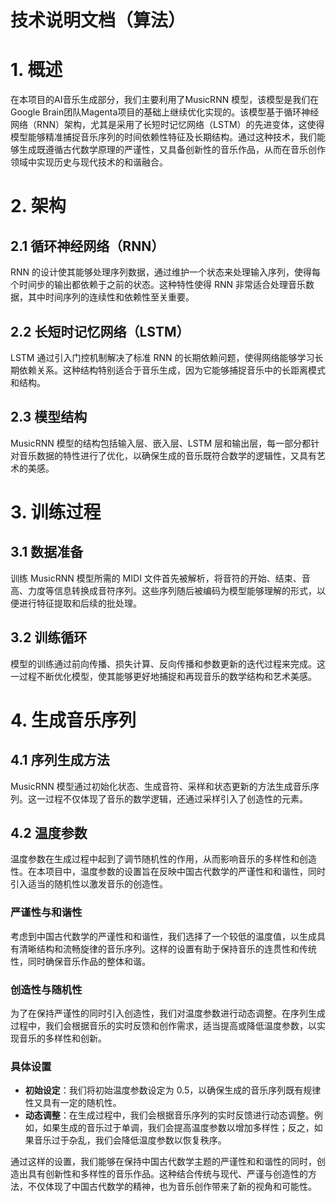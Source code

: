 # 技术说明文档（算法）

# 1. 概述

在本项目的AI音乐生成部分，我们主要利用了MusicRNN 模型，该模型是我们在Google Brain团队Magenta项目的基础上继续优化实现的。该模型基于循环神经网络（RNN）架构，尤其是采用了长短时记忆网络（LSTM）的先进变体，这使得模型能够精准捕捉音乐序列的时间依赖性特征及长期结构。通过这种技术，我们能够生成既遵循古代数学原理的严谨性，又具备创新性的音乐作品，从而在音乐创作领域中实现历史与现代技术的和谐融合。

# 2. 架构

## 2.1 循环神经网络（RNN）

RNN 的设计使其能够处理序列数据，通过维护一个状态来处理输入序列，使得每个时间步的输出都依赖于之前的状态。这种特性使得 RNN 非常适合处理音乐数据，其中时间序列的连续性和依赖性至关重要。

## 2.2 长短时记忆网络（LSTM）

LSTM 通过引入门控机制解决了标准 RNN 的长期依赖问题，使得网络能够学习长期依赖关系。这种结构特别适合于音乐生成，因为它能够捕捉音乐中的长距离模式和结构。

## 2.3 模型结构

MusicRNN 模型的结构包括输入层、嵌入层、LSTM 层和输出层，每一部分都针对音乐数据的特性进行了优化，以确保生成的音乐既符合数学的逻辑性，又具有艺术的美感。

# 3. 训练过程

## 3.1 数据准备

训练 MusicRNN 模型所需的 MIDI 文件首先被解析，将音符的开始、结束、音高、力度等信息转换成音符序列。这些序列随后被编码为模型能够理解的形式，以便进行特征提取和后续的批处理。

## 3.2 训练循环

模型的训练通过前向传播、损失计算、反向传播和参数更新的迭代过程来完成。这一过程不断优化模型，使其能够更好地捕捉和再现音乐的数学结构和艺术美感。

# 4. 生成音乐序列

## 4.1 序列生成方法

MusicRNN 模型通过初始化状态、生成音符、采样和状态更新的方法生成音乐序列。这一过程不仅体现了音乐的数学逻辑，还通过采样引入了创造性的元素。

## 4.2 温度参数

温度参数在生成过程中起到了调节随机性的作用，从而影响音乐的多样性和创造性。在本项目中，温度参数的设置旨在反映中国古代数学的严谨性和和谐性，同时引入适当的随机性以激发音乐的创造性。

### 严谨性与和谐性

考虑到中国古代数学的严谨性和和谐性，我们选择了一个较低的温度值，以生成具有清晰结构和流畅旋律的音乐序列。这样的设置有助于保持音乐的连贯性和传统性，同时确保音乐作品的整体和谐。

### 创造性与随机性

为了在保持严谨性的同时引入创造性，我们对温度参数进行动态调整。在序列生成过程中，我们会根据音乐的实时反馈和创作需求，适当提高或降低温度参数，以实现音乐的多样性和创新。

### 具体设置

- **初始设定**：我们将初始温度参数设定为 0.5，以确保生成的音乐序列既有规律性又具有一定的随机性。
- **动态调整**：在生成过程中，我们会根据音乐序列的实时反馈进行动态调整。例如，如果生成的音乐过于单调，我们会提高温度参数以增加多样性；反之，如果音乐过于杂乱，我们会降低温度参数以恢复秩序。

通过这样的设置，我们能够在保持中国古代数学主题的严谨性和和谐性的同时，创造出具有创新性和多样性的音乐作品。这种结合传统与现代、严谨与创造性的方法，不仅体现了中国古代数学的精神，也为音乐创作带来了新的视角和可能性。